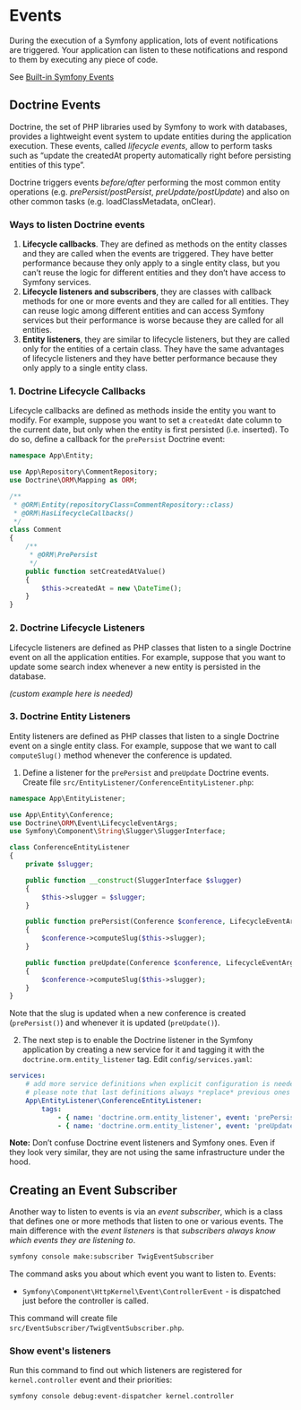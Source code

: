 # Events

During the execution of a Symfony application, lots of event notifications are triggered. 
Your application can listen to these notifications and respond to them by executing any piece of code.

See [Built-in Symfony Events](https://symfony.com/doc/current/reference/events.html)

## Doctrine Events

Doctrine, the set of PHP libraries used by Symfony to work with databases, provides a lightweight event system to update entities during the application execution. These events, called *lifecycle events*, allow to perform tasks such as “update the createdAt property automatically right before persisting entities of this type”.

Doctrine triggers events *before/after* performing the most common entity operations (e.g. *prePersist/postPersist*, *preUpdate/postUpdate*) and also on other common tasks (e.g. loadClassMetadata, onClear).

### Ways to listen Doctrine events

1. **Lifecycle callbacks**. They are defined as methods on the entity classes and they are called when the events are triggered. 
They have better performance because they only apply to a single entity class, 
but you can’t reuse the logic for different entities and they don’t have access to Symfony services.
2. **Lifecycle listeners and subscribers**, they are classes with callback methods for one or more events and they are called for all entities.
They can reuse logic among different entities and can access Symfony services but their performance is worse because they are called for all entities.
3. **Entity listeners**, they are similar to lifecycle listeners, but they are called only for the entities of a certain class.
They have the same advantages of lifecycle listeners and they have better performance because they only apply to a single entity class.

### 1. Doctrine Lifecycle Callbacks

Lifecycle callbacks are defined as methods inside the entity you want to modify. 
For example, suppose you want to set a `createdAt` date column to the current date, but only when the entity is first persisted (i.e. inserted). To do so, define a callback for the `prePersist` Doctrine event:

```php
namespace App\Entity;

use App\Repository\CommentRepository;
use Doctrine\ORM\Mapping as ORM;

/**
 * @ORM\Entity(repositoryClass=CommentRepository::class)
 * @ORM\HasLifecycleCallbacks()
 */
class Comment
{
    /**
     * @ORM\PrePersist
     */
    public function setCreatedAtValue()
    {
        $this->createdAt = new \DateTime();
    }
}
```

### 2. Doctrine Lifecycle Listeners

Lifecycle listeners are defined as PHP classes that listen to a single Doctrine event on all the application entities. 
For example, suppose that you want to update some search index whenever a new entity is persisted in the database.

*(custom example here is needed)*

### 3. Doctrine Entity Listeners

Entity listeners are defined as PHP classes that listen to a single Doctrine event on a single entity class.
For example, suppose that we want to call `computeSlug()` method whenever the conference is updated.

1. Define a listener for the `prePersist` and `preUpdate` Doctrine events. Create file `src/EntityListener/ConferenceEntityListener.php`:

```php
namespace App\EntityListener;

use App\Entity\Conference;
use Doctrine\ORM\Event\LifecycleEventArgs;
use Symfony\Component\String\Slugger\SluggerInterface;

class ConferenceEntityListener
{
    private $slugger;

    public function __construct(SluggerInterface $slugger)
    {
        $this->slugger = $slugger;
    }

    public function prePersist(Conference $conference, LifecycleEventArgs $event)
    {
        $conference->computeSlug($this->slugger);
    }

    public function preUpdate(Conference $conference, LifecycleEventArgs $event)
    {
        $conference->computeSlug($this->slugger);
    }
}
```

Note that the slug is updated when a new conference is created (`prePersist()`) and whenever it is updated (`preUpdate()`).

2. The next step is to enable the Doctrine listener in the Symfony application by creating a new service for it and tagging it with the `doctrine.orm.entity_listener` tag. Edit `config/services.yaml`:

```yaml
services:
    # add more service definitions when explicit configuration is needed
    # please note that last definitions always *replace* previous ones
    App\EntityListener\ConferenceEntityListener:
        tags:
            - { name: 'doctrine.orm.entity_listener', event: 'prePersist', entity: 'App\Entity\Conference'}
            - { name: 'doctrine.orm.entity_listener', event: 'preUpdate', entity: 'App\Entity\Conference'}
```

**Note:** Don’t confuse Doctrine event listeners and Symfony ones. Even if they look very similar, they are not using the same infrastructure under the hood.

## Creating an Event Subscriber

Another way to listen to events is via an *event subscriber*, 
which is a class that defines one or more methods that listen to one or various events. 
The main difference with the *event listeners* is that *subscribers always know which events they are listening to*.

```bash
symfony console make:subscriber TwigEventSubscriber
```

The command asks you about which event you want to listen to. Events:

- `Symfony\Component\HttpKernel\Event\ControllerEvent` - is dispatched just before the controller is called.

This command will create file `src/EventSubscriber/TwigEventSubscriber.php`.

### Show event's listeners

Run this command to find out which listeners are registered for `kernel.controller` event and their priorities:

```bash
symfony console debug:event-dispatcher kernel.controller
```
